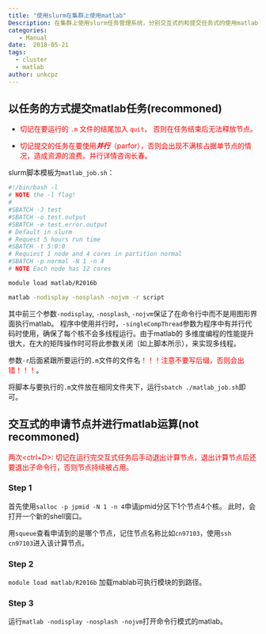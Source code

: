```yaml
---
title: "使用slurm在集群上使用matlab"
Description: 在集群上使用slurm任务管理系统，分别交互式的和提交任务式的使用matlab
categories:
   - Manual
date:  2018-05-21
tags:
  - cluster
  - matlab
author: unkcpz
---
```


## 以任务的方式提交matlab任务(recommoned)

- <span style="color:red">切记在要运行的 `.m` 文件的结尾加入 `quit`， 否则在任务结束后无法释放节点。</span>

<!--more-->

- <span style="color:red">切记提交的任务在要使用***并行***（parfor），否则会出现不满核占据单节点的情况，造成资源的浪费。并行详情咨询长春。</span>

slurm脚本模板为`matlab_job.sh`：
```sh
#!/bin/bash -l
# NOTE the -l flag!
#
#SBATCH -J test
#SBATCH -o test.output
#SBATCH -e test.error.output
# Default in slurm
# Request 5 hours run time
#SBATCH -t 5:0:0
# Requiest 1 node and 4 cores in partition normal
#SBATCH -p normal -N 1 -n 4
# NOTE Each node has 12 cores

module load matlab/R2016b

matlab -nodisplay -nosplash -nojvm -r script
```
其中前三个参数`-nodisplay`, `-nosplash`, `-nojvm`保证了在命令行中而不是用图形界面执行matlab。
程序中使用并行时，`-singleCompThread`参数为程序中有并行代码时使用，确保了每个核不会多线程运行。由于matlab的
多维度编程的性能提升很大，在大的矩阵操作时可将此参数关闭（如上脚本所示），来实现多线程。

参数`-r`后面紧跟所要运行的`.m`文件的文件名<span style="color:red">！！！注意不要写后缀，否则会出错！！！</span>。

将脚本与要执行的`.m`文件放在相同文件夹下，运行`sbatch ./matlab_job.sh`即可。

## 交互式的申请节点并进行matlab运算(not recommoned)

<span style="color:red">两次\<ctrl+D\>: 切记在运行完交互式任务后手动退出计算节点，退出计算节点后还要退出子命令行，否则节点持续被占用。</span>

### Step 1
首先使用`salloc -p jpmid -N 1 -n 4`申请jpmid分区下1个节点4个核。
此时，会打开一个新的shell窗口。

用`squeue`查看申请到的是哪个节点，记住节点名称比如`cn97103`，使用`ssh cn97103`进入该计算节点。

### Step 2
`module load matlab/R2016b`
加载mablab可执行模块的到路径。

### Step 3
运行`matlab -nodisplay -nosplash -nojvm`打开命令行模式的matlab。
